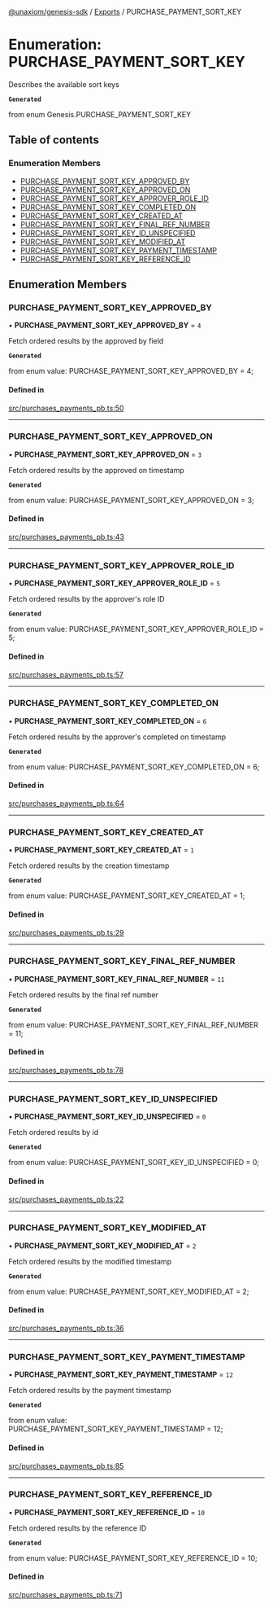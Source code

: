 [@unaxiom/genesis-sdk](../README.md) / [Exports](../modules.md) / PURCHASE\_PAYMENT\_SORT\_KEY

# Enumeration: PURCHASE\_PAYMENT\_SORT\_KEY

Describes the available sort keys

**`Generated`**

from enum Genesis.PURCHASE_PAYMENT_SORT_KEY

## Table of contents

### Enumeration Members

- [PURCHASE\_PAYMENT\_SORT\_KEY\_APPROVED\_BY](PURCHASE_PAYMENT_SORT_KEY.md#purchase_payment_sort_key_approved_by)
- [PURCHASE\_PAYMENT\_SORT\_KEY\_APPROVED\_ON](PURCHASE_PAYMENT_SORT_KEY.md#purchase_payment_sort_key_approved_on)
- [PURCHASE\_PAYMENT\_SORT\_KEY\_APPROVER\_ROLE\_ID](PURCHASE_PAYMENT_SORT_KEY.md#purchase_payment_sort_key_approver_role_id)
- [PURCHASE\_PAYMENT\_SORT\_KEY\_COMPLETED\_ON](PURCHASE_PAYMENT_SORT_KEY.md#purchase_payment_sort_key_completed_on)
- [PURCHASE\_PAYMENT\_SORT\_KEY\_CREATED\_AT](PURCHASE_PAYMENT_SORT_KEY.md#purchase_payment_sort_key_created_at)
- [PURCHASE\_PAYMENT\_SORT\_KEY\_FINAL\_REF\_NUMBER](PURCHASE_PAYMENT_SORT_KEY.md#purchase_payment_sort_key_final_ref_number)
- [PURCHASE\_PAYMENT\_SORT\_KEY\_ID\_UNSPECIFIED](PURCHASE_PAYMENT_SORT_KEY.md#purchase_payment_sort_key_id_unspecified)
- [PURCHASE\_PAYMENT\_SORT\_KEY\_MODIFIED\_AT](PURCHASE_PAYMENT_SORT_KEY.md#purchase_payment_sort_key_modified_at)
- [PURCHASE\_PAYMENT\_SORT\_KEY\_PAYMENT\_TIMESTAMP](PURCHASE_PAYMENT_SORT_KEY.md#purchase_payment_sort_key_payment_timestamp)
- [PURCHASE\_PAYMENT\_SORT\_KEY\_REFERENCE\_ID](PURCHASE_PAYMENT_SORT_KEY.md#purchase_payment_sort_key_reference_id)

## Enumeration Members

### PURCHASE\_PAYMENT\_SORT\_KEY\_APPROVED\_BY

• **PURCHASE\_PAYMENT\_SORT\_KEY\_APPROVED\_BY** = ``4``

Fetch ordered results by the approved by field

**`Generated`**

from enum value: PURCHASE_PAYMENT_SORT_KEY_APPROVED_BY = 4;

#### Defined in

[src/purchases_payments_pb.ts:50](https://github.com/Unaxiom/genesis-ts-sdk/blob/a265138/src/purchases_payments_pb.ts#L50)

___

### PURCHASE\_PAYMENT\_SORT\_KEY\_APPROVED\_ON

• **PURCHASE\_PAYMENT\_SORT\_KEY\_APPROVED\_ON** = ``3``

Fetch ordered results by the approved on timestamp

**`Generated`**

from enum value: PURCHASE_PAYMENT_SORT_KEY_APPROVED_ON = 3;

#### Defined in

[src/purchases_payments_pb.ts:43](https://github.com/Unaxiom/genesis-ts-sdk/blob/a265138/src/purchases_payments_pb.ts#L43)

___

### PURCHASE\_PAYMENT\_SORT\_KEY\_APPROVER\_ROLE\_ID

• **PURCHASE\_PAYMENT\_SORT\_KEY\_APPROVER\_ROLE\_ID** = ``5``

Fetch ordered results by the approver's role ID

**`Generated`**

from enum value: PURCHASE_PAYMENT_SORT_KEY_APPROVER_ROLE_ID = 5;

#### Defined in

[src/purchases_payments_pb.ts:57](https://github.com/Unaxiom/genesis-ts-sdk/blob/a265138/src/purchases_payments_pb.ts#L57)

___

### PURCHASE\_PAYMENT\_SORT\_KEY\_COMPLETED\_ON

• **PURCHASE\_PAYMENT\_SORT\_KEY\_COMPLETED\_ON** = ``6``

Fetch ordered results by the approver's completed on timestamp

**`Generated`**

from enum value: PURCHASE_PAYMENT_SORT_KEY_COMPLETED_ON = 6;

#### Defined in

[src/purchases_payments_pb.ts:64](https://github.com/Unaxiom/genesis-ts-sdk/blob/a265138/src/purchases_payments_pb.ts#L64)

___

### PURCHASE\_PAYMENT\_SORT\_KEY\_CREATED\_AT

• **PURCHASE\_PAYMENT\_SORT\_KEY\_CREATED\_AT** = ``1``

Fetch ordered results by the creation timestamp

**`Generated`**

from enum value: PURCHASE_PAYMENT_SORT_KEY_CREATED_AT = 1;

#### Defined in

[src/purchases_payments_pb.ts:29](https://github.com/Unaxiom/genesis-ts-sdk/blob/a265138/src/purchases_payments_pb.ts#L29)

___

### PURCHASE\_PAYMENT\_SORT\_KEY\_FINAL\_REF\_NUMBER

• **PURCHASE\_PAYMENT\_SORT\_KEY\_FINAL\_REF\_NUMBER** = ``11``

Fetch ordered results by the final ref number

**`Generated`**

from enum value: PURCHASE_PAYMENT_SORT_KEY_FINAL_REF_NUMBER = 11;

#### Defined in

[src/purchases_payments_pb.ts:78](https://github.com/Unaxiom/genesis-ts-sdk/blob/a265138/src/purchases_payments_pb.ts#L78)

___

### PURCHASE\_PAYMENT\_SORT\_KEY\_ID\_UNSPECIFIED

• **PURCHASE\_PAYMENT\_SORT\_KEY\_ID\_UNSPECIFIED** = ``0``

Fetch ordered results by id

**`Generated`**

from enum value: PURCHASE_PAYMENT_SORT_KEY_ID_UNSPECIFIED = 0;

#### Defined in

[src/purchases_payments_pb.ts:22](https://github.com/Unaxiom/genesis-ts-sdk/blob/a265138/src/purchases_payments_pb.ts#L22)

___

### PURCHASE\_PAYMENT\_SORT\_KEY\_MODIFIED\_AT

• **PURCHASE\_PAYMENT\_SORT\_KEY\_MODIFIED\_AT** = ``2``

Fetch ordered results by the modified timestamp

**`Generated`**

from enum value: PURCHASE_PAYMENT_SORT_KEY_MODIFIED_AT = 2;

#### Defined in

[src/purchases_payments_pb.ts:36](https://github.com/Unaxiom/genesis-ts-sdk/blob/a265138/src/purchases_payments_pb.ts#L36)

___

### PURCHASE\_PAYMENT\_SORT\_KEY\_PAYMENT\_TIMESTAMP

• **PURCHASE\_PAYMENT\_SORT\_KEY\_PAYMENT\_TIMESTAMP** = ``12``

Fetch ordered results by the payment timestamp

**`Generated`**

from enum value: PURCHASE_PAYMENT_SORT_KEY_PAYMENT_TIMESTAMP = 12;

#### Defined in

[src/purchases_payments_pb.ts:85](https://github.com/Unaxiom/genesis-ts-sdk/blob/a265138/src/purchases_payments_pb.ts#L85)

___

### PURCHASE\_PAYMENT\_SORT\_KEY\_REFERENCE\_ID

• **PURCHASE\_PAYMENT\_SORT\_KEY\_REFERENCE\_ID** = ``10``

Fetch ordered results by the reference ID

**`Generated`**

from enum value: PURCHASE_PAYMENT_SORT_KEY_REFERENCE_ID = 10;

#### Defined in

[src/purchases_payments_pb.ts:71](https://github.com/Unaxiom/genesis-ts-sdk/blob/a265138/src/purchases_payments_pb.ts#L71)
